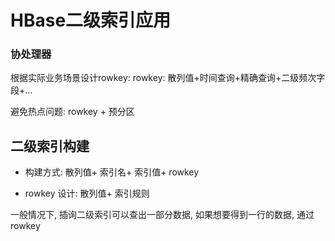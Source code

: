 # HBase二级索引应用


### 协处理器

根据实际业务场景设计rowkey: 
rowkey: 散列值+时间查询+精确查询+二级频次字段+...

避免热点问题: 
rowkey + 预分区





## 二级索引构建
* 构建方式: 散列值+ 索引名+ 索引值+ rowkey

* rowkey 设计: 散列值+ 索引规则

一般情况下, 插询二级索引可以查出一部分数据, 如果想要得到一行的数据, 通过rowkey







